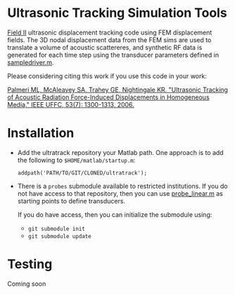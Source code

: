 Ultrasonic Tracking Simulation Tools
====================================
[Field II](http://field-ii.dk) ultrasonic displacement tracking code using FEM
displacement fields.  The 3D nodal displacement data from the FEM sims are used
to translate a volume of acoustic scattereres, and synthetic RF data is
generated for each time step using the transducer parameters defined in
[sampledriver.m](sampledriver.m).

Please considering citing this work if you use this code in your work: 

[Palmeri ML, McAleavey SA, Trahey GE, Nightingale KR. "Ultrasonic Tracking of
Acoustic Radiation Force-Induced Displacements in Homogeneous Media," IEEE
UFFC, 53(7): 1300-1313, 2006.](http://www.ncbi.nlm.nih.gov/pubmed/16889337)

Installation
============
 * Add the ultratrack repository your Matlab path.  One approach is to add the
   following to ```$HOME/matlab/startup.m```:

   ```
   addpath('PATH/TO/GIT/CLONED/ultratrack');
   ```

 * There is a ```probes``` submodule available to restricted institutions.  If
   you do not have access to that repository, then you can use
   [probe_linear.m](probe_linear.m) as starting points to define transducers.  
   
   If you do have access, then you can initialize the submodule using:
   
   + ```git submodule init``` 
   + ```git submodule update```

Testing
=======

Coming soon
